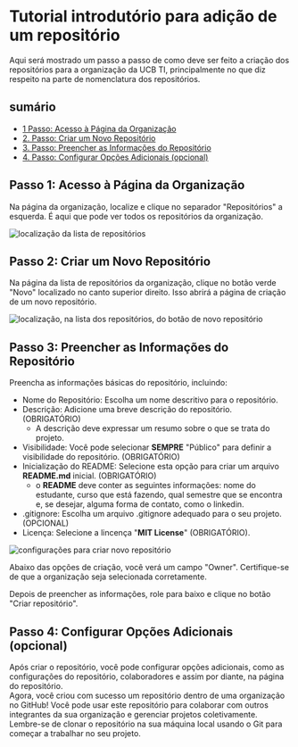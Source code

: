 # Tutorial introdutório para adição de um repositório

Aqui será mostrado um passo a passo de como deve ser feito a criação dos repositórios para a organização da UCB TI, principalmente no que diz respeito na parte de nomenclatura dos repositórios.

## sumário

- [1 Passo: Acesso à Página da Organização](#passo1)
- [2. Passo: Criar um Novo Repositório](#passo2)
- [3. Passo: Preencher as Informações do Repositório](#passo3)
- [4. Passo: Configurar Opções Adicionais (opcional)](#passo4)

## Passo 1: Acesso à Página da Organização<a name="passo1"></a>

Na página da organização, localize e clique no separador "Repositórios" a esquerda. É aqui que pode ver todos os repositórios da organização.

<img src="./LocalRepositório.png" alt="localização da lista de repositórios"/>

## Passo 2: Criar um Novo Repositório<a name="passo2"></a>

Na página da lista de repositórios da organização, clique no botão verde "Novo" localizado no canto superior direito. Isso abrirá a página de criação de um novo repositório.

<img src="./novoRepositório.png" alt="localização, na lista dos repositórios, do botão de novo repositório"/>

## Passo 3: Preencher as Informações do Repositório<a name="passo3"></a>

Preencha as informações básicas do repositório, incluindo:

- Nome do Repositório: Escolha um nome descritivo para o repositório.
- Descrição: Adicione uma breve descrição do repositório. (OBRIGATÓRIO)
  - A descrição deve expressar um resumo sobre o que se trata do projeto.
- Visibilidade: Você pode selecionar **SEMPRE** "Público" para definir a visibilidade do repositório. (OBRIGATÓRIO)
- Inicialização do README: Selecione esta opção para criar um arquivo **<span>README.md</span>** inicial. (OBRIGATÓRIO)
    - o **<span>README</span>** deve conter as seguintes informações: nome do estudante, curso que está fazendo, qual semestre que se encontra e, se desejar, alguma forma de contato, como o linkedin.
- .gitignore: Escolha um arquivo .gitignore adequado para o seu projeto. (OPCIONAL)
- Licença: Selecione a lincença "**MIT License**" (OBRIGATÓRIO).

<img src="./configRepositório.png" alt="configurações para criar novo repositório"/>

Abaixo das opções de criação, você verá um campo "Owner". Certifique-se de que a organização seja selecionada corretamente.

Depois de preencher as informações, role para baixo e clique no botão "Criar repositório".

## Passo 4: Configurar Opções Adicionais (opcional)<a name="passo4"></a>

Após criar o repositório, você pode configurar opções adicionais, como as configurações do repositório, colaboradores e assim por diante, na página do repositório.
<br>
Agora, você criou com sucesso um repositório dentro de uma organização no GitHub! Você pode usar este repositório para colaborar com outros integrantes da sua organização e gerenciar projetos coletivamente. Lembre-se de clonar o repositório na sua máquina local usando o Git para começar a trabalhar no seu projeto.
